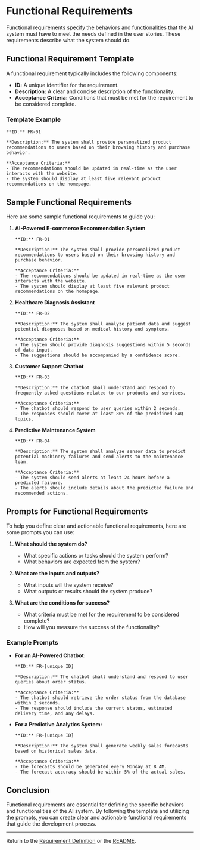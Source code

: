 # Functional Requirements

Functional requirements specify the behaviors and functionalities that the AI system must have to meet the needs defined in the user stories. These requirements describe what the system should do.

## Functional Requirement Template

A functional requirement typically includes the following components:
- **ID:** A unique identifier for the requirement.
- **Description:** A clear and concise description of the functionality.
- **Acceptance Criteria:** Conditions that must be met for the requirement to be considered complete.

### Template Example
```
**ID:** FR-01

**Description:** The system shall provide personalized product recommendations to users based on their browsing history and purchase behavior.

**Acceptance Criteria:**
- The recommendations should be updated in real-time as the user interacts with the website.
- The system should display at least five relevant product recommendations on the homepage.
```

## Sample Functional Requirements

Here are some sample functional requirements to guide you:

1. **AI-Powered E-commerce Recommendation System**
   ```
   **ID:** FR-01

   **Description:** The system shall provide personalized product recommendations to users based on their browsing history and purchase behavior.

   **Acceptance Criteria:**
   - The recommendations should be updated in real-time as the user interacts with the website.
   - The system should display at least five relevant product recommendations on the homepage.
   ```

2. **Healthcare Diagnosis Assistant**
   ```
   **ID:** FR-02

   **Description:** The system shall analyze patient data and suggest potential diagnoses based on medical history and symptoms.

   **Acceptance Criteria:**
   - The system should provide diagnosis suggestions within 5 seconds of data input.
   - The suggestions should be accompanied by a confidence score.
   ```

3. **Customer Support Chatbot**
   ```
   **ID:** FR-03

   **Description:** The chatbot shall understand and respond to frequently asked questions related to our products and services.

   **Acceptance Criteria:**
   - The chatbot should respond to user queries within 2 seconds.
   - The responses should cover at least 80% of the predefined FAQ topics.
   ```

4. **Predictive Maintenance System**
   ```
   **ID:** FR-04

   **Description:** The system shall analyze sensor data to predict potential machinery failures and send alerts to the maintenance team.

   **Acceptance Criteria:**
   - The system should send alerts at least 24 hours before a predicted failure.
   - The alerts should include details about the predicted failure and recommended actions.
   ```

## Prompts for Functional Requirements

To help you define clear and actionable functional requirements, here are some prompts you can use:

1. **What should the system do?**
   - What specific actions or tasks should the system perform?
   - What behaviors are expected from the system?

2. **What are the inputs and outputs?**
   - What inputs will the system receive?
   - What outputs or results should the system produce?

3. **What are the conditions for success?**
   - What criteria must be met for the requirement to be considered complete?
   - How will you measure the success of the functionality?

### Example Prompts

- **For an AI-Powered Chatbot:**
  ```
  **ID:** FR-[unique ID]

  **Description:** The chatbot shall understand and respond to user queries about order status.

  **Acceptance Criteria:**
  - The chatbot should retrieve the order status from the database within 2 seconds.
  - The response should include the current status, estimated delivery time, and any delays.
  ```

- **For a Predictive Analytics System:**
  ```
  **ID:** FR-[unique ID]

  **Description:** The system shall generate weekly sales forecasts based on historical sales data.

  **Acceptance Criteria:**
  - The forecasts should be generated every Monday at 8 AM.
  - The forecast accuracy should be within 5% of the actual sales.
  ```

## Conclusion

Functional requirements are essential for defining the specific behaviors and functionalities of the AI system. By following the template and utilizing the prompts, you can create clear and actionable functional requirements that guide the development process.

---

Return to the [Requirement Definition](../README.md#requirement-definition) or the [README](../README.md).
